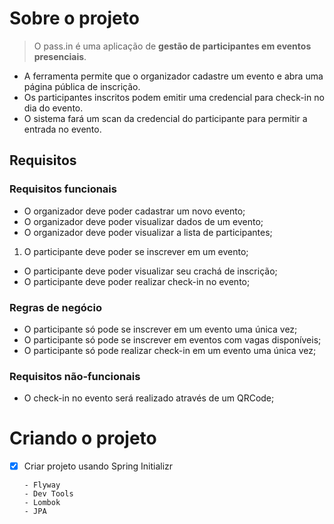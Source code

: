 # Sobre o projeto

> O pass.in é uma aplicação de **gestão de participantes em eventos presenciais**.
>
- A ferramenta permite que o organizador cadastre um evento e abra uma página pública de inscrição.
- Os participantes inscritos podem emitir uma credencial para check-in no dia do evento.
- O sistema fará um scan da credencial do participante para permitir a entrada no evento.

## Requisitos

### Requisitos funcionais

- O organizador deve poder cadastrar um novo evento;
- O organizador deve poder visualizar dados de um evento;
- O organizador deve poder visualizar a lista de participantes;
1. O participante deve poder se inscrever em um evento;
- O participante deve poder visualizar seu crachá de inscrição;
- O participante deve poder realizar check-in no evento;

### Regras de negócio

- O participante só pode se inscrever em um evento uma única vez;
- O participante só pode se inscrever em eventos com vagas disponíveis;
- O participante só pode realizar check-in em um evento uma única vez;

### Requisitos não-funcionais

- O check-in no evento será realizado através de um QRCode;
# Criando o projeto

- [x]  Criar projeto usando Spring Initializr
    ~~~~- ~~Spring Web~~~~~~
    - Flyway
    - Dev Tools
    - Lombok
    - JPA